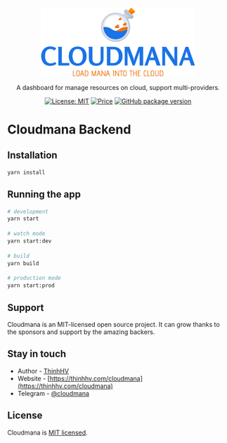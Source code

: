 <p align="center">
  <a href="http://thinhhv.com/cloudmana" target="blank">
    <img style="width: 350px;" src="../frontend/public/assets/images/cloudmana.svg" alt="Cloudmana landing page" />
  </a>
</p>
<p align="center">A dashboard for manage resources on cloud, support multi-providers.</p>
<p align="center">
  <a href="https://opensource.org/licenses/MIT" target="_blank"><img src="https://img.shields.io/badge/License-MIT-yellow.svg" alt="License: MIT" /></a>
  <a href="https://github.com/cloudmana/cloudmana/blob/main/LICENSE" target="_blank"><img src="https://img.shields.io/badge/price-FREE-0098f7.svg" alt="Price" /></a>
  <a href="https://github.com/cloudmana/cloudmana/" target="_blank"><img src="https://img.shields.io/github/package-json/v/cloudmana/cloudmana" alt="GitHub package version" /></a>
</p>

# Cloudmana Backend

## Installation

```bash
yarn install
```

## Running the app

```bash
# development
yarn start

# watch mode
yarn start:dev

# build
yarn build

# production mode
yarn start:prod
```

## Support

Cloudmana is an MIT-licensed open source project. It can grow thanks to the sponsors and support by the amazing backers.

## Stay in touch

- Author - [ThinhHV](https://thinhhv.com)
- Website - [https://thinhhv.com/cloudmana](https://thinhhv.com/cloudmana)
- Telegram - [@cloudmana](https://t.me/cloudmana)

## License

Cloudmana is [MIT licensed](LICENSE).
